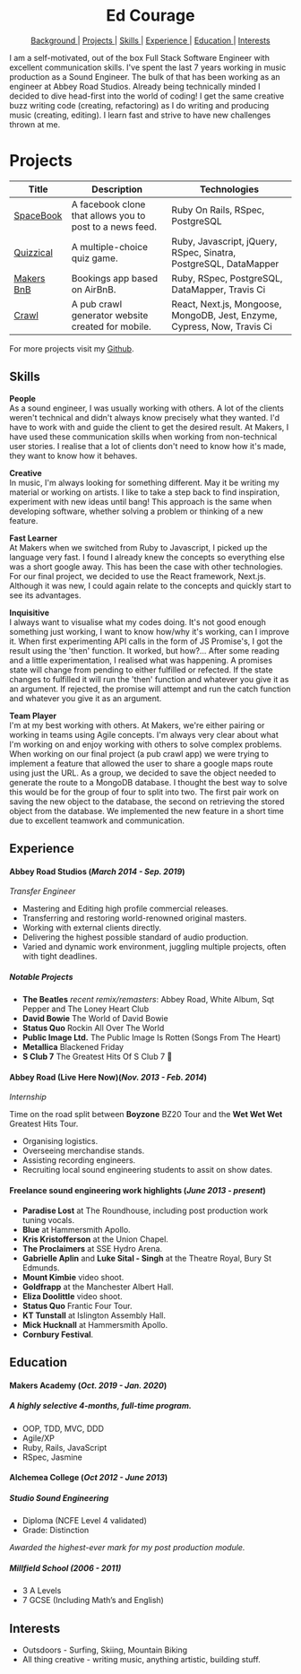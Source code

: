 <h1 align="center">Ed Courage</h1>


<div align="center">


[Background ](#background) |
[Projects ](#projects) |
[Skills ](#skills) |
[Experience ](#experience) |
[Education ](#education) |
[Interests ](#interests)

</div>

I am a self-motivated, out of the box Full Stack Software Engineer with excellent communication skills. I've spent the last 7 years working in music production as a Sound Engineer. The bulk of that has been working as an engineer at Abbey Road Studios. Already being technically minded I decided to dive head-first into the world of coding! I get the same creative buzz writing code (creating, refactoring) as I do writing and producing music (creating, editing). I learn fast and
strive to have new challenges thrown at me.

# Projects



| Title       | Description           | Technologies  |
|--|--|--|
| [SpaceBook](https://github.com/edcourage/SpaceBook) | A facebook clone that allows you to post to a news feed. | Ruby On Rails, RSpec, PostgreSQL |
| [Quizzical](https://github.com/edcourage/Quizzical_quiz_app_sinatra) | A multiple-choice quiz game. | Ruby, Javascript, jQuery, RSpec, Sinatra, PostgreSQL, DataMapper |
| [Makers BnB](https://github.com/edcourage/makersbnb) | Bookings app based on AirBnB. | Ruby, RSpec, PostgreSQL, DataMapper, Travis Ci  |
| [Crawl](https://github.com/edcourage/Crawl)  | A pub crawl generator website created for mobile. |  React, Next.js, Mongoose, MongoDB, Jest, Enzyme, Cypress, Now, Travis Ci |


 For more projects visit my [Github](https://github.com/edcourage).

## Skills



**People** <br>
As a sound engineer, I was usually working with others. A lot of the clients weren't technical and didn't always know precisely what they wanted. I'd have to work with and guide the client to get the desired result. At Makers, I have used these communication skills when working from non-technical user stories. I realise that a lot of clients don't need to know how it's made, they want to know how it behaves.

**Creative** <br>
In music, I'm always looking for something different. May it be writing my material or working on artists. I like to take a step back to find inspiration, experiment with new ideas until bang! This approach is the same when developing software, whether solving a problem or thinking of a new feature.

**Fast Learner** <br>
At Makers when we switched from Ruby to Javascript, I picked up the language very fast. I found I already knew the concepts so everything else was a short google away. This has been the case with other technologies. For our final project, we decided to use the React framework, Next.js. Although it was new, I could again relate to the concepts and quickly start to see its advantages.

**Inquisitive** <br>
I always want to visualise what my codes doing. It's not good enough something just working, I want to know how/why it's working, can I improve it. When first experimenting API calls in the form of JS Promise's, I got the result using the 'then' function. It worked, but how?... After some reading and a little experimentation, I realised what was happening. A promises state will change from pending to either fulfilled or refected. If the state changes to fulfilled it will run the 'then' function and whatever you give it as an argument. If rejected, the promise will attempt and run the catch function and whatever you give it as an argument.

**Team Player** <br>
I'm at my best working with others. At Makers, we're either pairing or working in teams using Agile concepts. I'm always very clear about what I'm working on and enjoy working with others to solve complex problems. When working on our final project (a pub crawl app) we were trying to implement a feature that allowed the user to share a google maps route using just the URL. As a group, we decided to save the object needed to generate the route to a MongoDB database. I thought the best way to solve this would be for the group of four to split into two. The first pair work on saving the new object to the database, the second on retrieving the stored object from the database. We implemented the new feature in a short time due to excellent teamwork and communication.

## Experience

#### Abbey Road Studios (_March 2014 - Sep. 2019_)
_Transfer Engineer_

- Mastering and Editing high profile commercial releases.
- Transferring and restoring world-renowned original masters.
- Working with external clients directly.
- Delivering the highest possible standard of audio production.
- Varied and dynamic work environment, juggling 
multiple projects, often with tight deadlines.

##### Notable Projects

- **The Beatles** _recent remix/remasters_: Abbey Road, White Album, Sqt Pepper and The Loney Heart Club
- **David Bowie** The World of David Bowie
- **Status Quo** Rockin All Over The World
- **Public Image Ltd.** The Public Image Is Rotten (Songs From The Heart)
- **Metallica** Blackened Friday
- **S Club 7** The Greatest Hits Of S Club 7 😬

#### Abbey Road (Live Here Now)(_Nov. 2013 - Feb. 2014_)
_Internship_

Time on the road split between **Boyzone** BZ20 Tour and the **Wet Wet Wet** Greatest Hits Tour.

- Organising logistics.
- Overseeing merchandise stands.
- Assisting recording engineers.
- Recruiting local sound engineering students to assit on show dates.



#### Freelance sound engineering work highlights (_June 2013 - present_)

-	**Paradise Lost** at The Roundhouse, including post production work tuning vocals.
-	**Blue** at Hammersmith Apollo.
-	**Kris Kristofferson** at the Union Chapel.
-	**The Proclaimers** at SSE Hydro Arena.
-	**Gabrielle Aplin** and **Luke Sital - Singh** at the Theatre Royal, Bury St Edmunds.
-	**Mount Kimbie** video shoot.
-	**Goldfrapp** at the Manchester Albert Hall.
-	**Eliza Doolittle** video shoot.
-	**Status Quo** Frantic Four Tour.
-	**KT Tunstall** at Islington Assembly Hall.
-	**Mick Hucknall** at Hammersmith Apollo.
-	**Cornbury Festival**.




## Education

#### Makers Academy (_Oct. 2019 - Jan. 2020_)

##### A highly selective 4-months, full-time program.

- OOP, TDD, MVC, DDD
- Agile/XP
- Ruby, Rails, JavaScript
- RSpec, Jasmine


#### Alchemea College (_Oct 2012 - June 2013_)
##### Studio Sound Engineering
- Diploma (NCFE Level 4 validated)
- Grade: Distinction

_Awarded the highest-ever mark for my post production module._


##### Millfield School (2006 - 2011)

- 3 A Levels
- 7 GCSE (Including Math’s and English)



## Interests

- Outsdoors - Surfing, Skiing, Mountain Biking
- All thing creative - writing music, anything artistic, building stuff.                                
